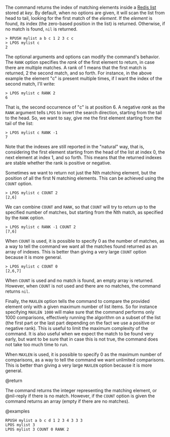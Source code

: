 The command returns the index of matching elements inside a [Redis list](/docs/data-types/lists) stored at _key_.
By default, when no options are given, it will scan the list from head to tail, looking for the first match of the _element_.
If the _element_ is found, its index (the zero-based position in the list) is returned. 
Otherwise, if no match is found, `nil` is returned.

```
> RPUSH mylist a b c 1 2 3 c c
> LPOS mylist c
2
```

The optional arguments and options can modify the command's behavior.
The `RANK` option specifies the _rank_ of the first element to return, in case there are multiple matches.
A rank of 1 means that the first match is returned, 2 the second match, and so forth.
For instance, in the above example the element "c" is present multiple times, if I want the index of the second match, I'll write:

```
> LPOS mylist c RANK 2
6
```

That is, the second occurrence of "c" is at position 6.
A negative _rank_ as the `RANK` argument tells `LPOS` to invert the search direction, starting from the tail to the head.
So, we want to say, give me the first element starting from the tail of the list:

```
> LPOS mylist c RANK -1
7
```

Note that the indexes are still reported in the "natural" way, that is, considering the first element starting from the head of the list at index 0, the next element at index 1, and so forth.
This means that the returned indexes are stable whether the rank is positive or negative.

Sometimes we want to return not just the Nth matching element, but the position of all the first N matching elements. This can be achieved using the `COUNT` option.

```
> LPOS mylist c COUNT 2
[2,6]
```

We can combine `COUNT` and `RANK`, so that `COUNT` will try to return up to the specified number of matches, but starting from the Nth match, as specified by the `RANK` option.

```
> LPOS mylist c RANK -1 COUNT 2
[7,6]
```

When `COUNT` is used, it is possible to specify 0 as the number of matches, as a way to tell the command we want all the matches found returned as an array of indexes. This is better than giving a very large `COUNT` option because it is more general.

```
> LPOS mylist c COUNT 0
[2,6,7]
```

When `COUNT` is used and no match is found, an empty array is returned. However, when `COUNT` is not used and there are no matches, the command returns `nil`.

Finally, the `MAXLEN` option tells the command to compare the provided element only with a given maximum number of list items. So for instance specifying `MAXLEN 1000` will make sure that the command performs only 1000 comparisons, effectively running the algorithm on a subset of the list (the first part or the last part depending on the fact we use a positive or negative rank). This is useful to limit the maximum complexity of the command. It is also useful when we expect the match to be found very early, but want to be sure that in case this is not true, the command does not take too much time to run.

When `MAXLEN` is used, it is possible to specify 0 as the maximum number of comparisons, as a way to tell the command we want unlimited comparisons. This is better than giving a very large `MAXLEN` option because it is more general.

@return

The command returns the integer representing the matching element, or @nil-reply if there is no match. However, if the `COUNT` option is given the command returns an array (empty if there are no matches).

@examples

```cli
RPUSH mylist a b c d 1 2 3 4 3 3 3
LPOS mylist 3
LPOS mylist 3 COUNT 0 RANK 2
```
